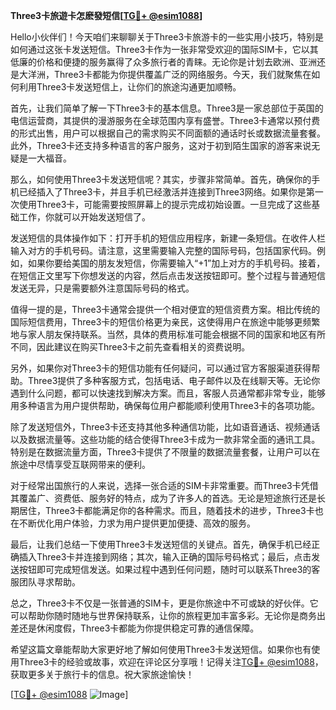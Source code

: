 **Three3卡旅遊卡怎麽發短信[[TG💪+ @esim1088](https://t.me/s/esim1088)]**

Hello小伙伴们！今天咱们来聊聊关于Three3卡旅游卡的一些实用小技巧，特别是如何通过这张卡发送短信。Three3卡作为一张非常受欢迎的国际SIM卡，它以其低廉的价格和便捷的服务赢得了众多旅行者的青睐。无论你是计划去欧洲、亚洲还是大洋洲，Three3卡都能为你提供覆盖广泛的网络服务。今天，我们就聚焦在如何利用Three3卡发送短信上，让你们的旅途沟通更加顺畅。

首先，让我们简单了解一下Three3卡的基本信息。Three3是一家总部位于英国的电信运营商，其提供的漫游服务在全球范围内享有盛誉。Three3卡通常以预付费的形式出售，用户可以根据自己的需求购买不同面额的通话时长或数据流量套餐。此外，Three3卡还支持多种语言的客户服务，这对于初到陌生国家的游客来说无疑是一大福音。

那么，如何使用Three3卡发送短信呢？其实，步骤非常简单。首先，确保你的手机已经插入了Three3卡，并且手机已经激活并连接到Three3网络。如果你是第一次使用Three3卡，可能需要按照屏幕上的提示完成初始设置。一旦完成了这些基础工作，你就可以开始发送短信了。

发送短信的具体操作如下：打开手机的短信应用程序，新建一条短信。在收件人栏输入对方的手机号码。请注意，这里需要输入完整的国际号码，包括国家代码。例如，如果你要给美国的朋友发短信，你需要输入“+1”加上对方的手机号码。接着，在短信正文里写下你想发送的内容，然后点击发送按钮即可。整个过程与普通短信发送无异，只是需要额外注意国际号码的格式。

值得一提的是，Three3卡通常会提供一个相对便宜的短信资费方案。相比传统的国际短信费用，Three3卡的短信价格更为亲民，这使得用户在旅途中能够更频繁地与家人朋友保持联系。当然，具体的费用标准可能会根据不同的国家和地区有所不同，因此建议在购买Three3卡之前先查看相关的资费说明。

另外，如果你对Three3卡的短信功能有任何疑问，可以通过官方客服渠道获得帮助。Three3提供了多种客服方式，包括电话、电子邮件以及在线聊天等。无论你遇到什么问题，都可以快速找到解决方案。而且，客服人员通常都非常专业，能够用多种语言为用户提供帮助，确保每位用户都能顺利使用Three3卡的各项功能。

除了发送短信外，Three3卡还支持其他多种通信功能，比如语音通话、视频通话以及数据流量等。这些功能的结合使得Three3卡成为一款非常全面的通讯工具。特别是在数据流量方面，Three3卡提供了不限量的数据流量套餐，让用户可以在旅途中尽情享受互联网带来的便利。

对于经常出国旅行的人来说，选择一张合适的SIM卡非常重要。而Three3卡凭借其覆盖广、资费低、服务好的特点，成为了许多人的首选。无论是短途旅行还是长期居住，Three3卡都能满足你的各种需求。而且，随着技术的进步，Three3卡也在不断优化用户体验，力求为用户提供更加便捷、高效的服务。

最后，让我们总结一下使用Three3卡发送短信的关键点。首先，确保手机已经正确插入Three3卡并连接到网络；其次，输入正确的国际号码格式；最后，点击发送按钮即可完成短信发送。如果过程中遇到任何问题，随时可以联系Three3的客服团队寻求帮助。

总之，Three3卡不仅是一张普通的SIM卡，更是你旅途中不可或缺的好伙伴。它可以帮助你随时随地与世界保持联系，让你的旅程更加丰富多彩。无论你是商务出差还是休闲度假，Three3卡都能为你提供稳定可靠的通信保障。

希望这篇文章能帮助大家更好地了解如何使用Three3卡发送短信。如果你也有使用Three3卡的经验或故事，欢迎在评论区分享哦！记得关注[TG💪+ @esim1088](https://t.me/s/esim1088)，获取更多关于旅行卡的信息。祝大家旅途愉快！

[[TG💪+ @esim1088](https://t.me/s/esim1088) ![Image](https://i.postimg.cc/4NQfJmqS/Snipaste-2025-05-13-00-14-12.png)]